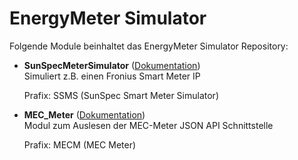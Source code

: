 # EnergyMeter Simulator

Folgende Module beinhaltet das EnergyMeter Simulator Repository:

- __SunSpecMeterSimulator__ ([Dokumentation](SunSpecMeterSimulator))  
	Simuliert z.B. einen Fronius Smart Meter IP

	Prafix: SSMS  (SunSpec Smart Meter Simulator)


- __MEC_Meter__ ([Dokumentation](MEC_Meter))  
	Modul zum Auslesen der MEC-Meter JSON API Schnittstelle

	Prafix: MECM  (MEC Meter)